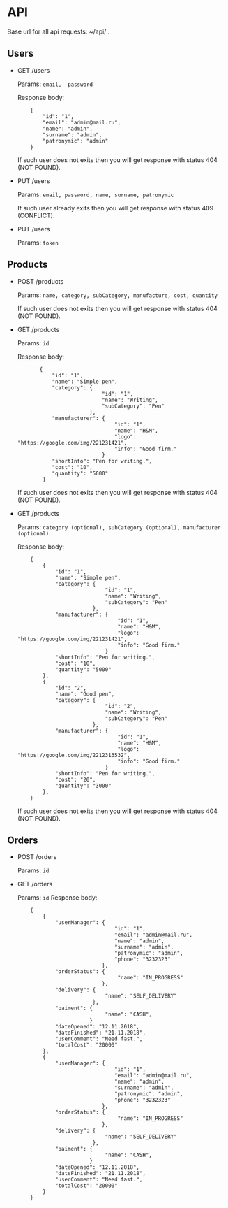 # API

Base url for all api requests: ~/api/ .

## Users

* GET /users

    Params:
        ```
            email, 
            password
        ```

    Response body:
    
    ```
        {
            "id": "1",
            "email": "admin@mail.ru",
            "name": "admin",
            "surname": "admin",
            "patronymic": "admin"
        }
    ```
    If such user does not exits then you will get response with status 404 (NOT FOUND).


* PUT /users

    Params:
        ```
            email,
            password,
            name,
            surname,
            patronymic
        ```
        
    If such user already exits then you will get response with status 409 (CONFLICT).

* PUT /users

    Params:
        ```
            token
        ```
        
## Products

* POST /products

    Params:
        ```
            name,
            category,
            subCategory,
            manufacture,
            cost,
            quantity
        ```

    If such user does not exits then you will get response with status 404 (NOT FOUND).

* GET /products

    Params:
        ```
            id
        ```

    Response body:
    
    ```
           {
               "id": "1",
               "name": "Simple pen",
               "category": {
                               "id": "1",
                               "name": "Writing",
                               "subCategory": "Pen"
                           },
               "manufacturer": {
                                   "id": "1",
                                   "name": "H&M",
                                   "logo": "https://google.com/img/221231421",
                                   "info": "Good firm."
                               }
               "shortInfo": "Pen for writing.",
               "cost": "10",
               "quantity": "5000"
            }
    ```
    If such user does not exits then you will get response with status 404 (NOT FOUND).
    
* GET /products

    Params:
        ```
            category (optional),
            subCategory (optional),
            manufacturer (optional)
        ```

    Response body:
    
    ```
        {
            {
                "id": "1",
                "name": "Simple pen",
                "category": {
                                "id": "1",
                                "name": "Writing",
                                "subCategory": "Pen"
                            },
                "manufacturer": {
                                    "id": "1",
                                    "name": "H&M",
                                    "logo": "https://google.com/img/221231421",
                                    "info": "Good firm."
                                }
                "shortInfo": "Pen for writing.",
                "cost": "10",
                "quantity": "5000"
            },
            {
                "id": "2",
                "name": "Good pen",
                "category": {
                                "id": "2",
                                "name": "Writing",
                                "subCategory": "Pen"
                            },
                "manufacturer": {
                                    "id": "1",
                                    "name": "H&M",
                                    "logo": "https://google.com/img/2212313532",
                                    "info": "Good firm."
                                }
                "shortInfo": "Pen for writing.",
                "cost": "20",
                "quantity": "3000"
            },
        }
    ```
    If such user does not exits then you will get response with status 404 (NOT FOUND).
    
## Orders

* POST /orders

    Params:
        ```
            id
        ```
        
* GET /orders

    Params:
        ```
            id
        ```
    Response body:
    
    ```
        {
            {
                "userManager": {
                                   "id": "1",
                                   "email": "admin@mail.ru",
                                   "name": "admin",
                                   "surname": "admin",
                                   "patronymic": "admin",
                                   "phone": "3232323"
                               },
                "orderStatus": {
                                    "name": "IN_PROGRESS"
                               },
                "delivery": {
                                "name": "SELF_DELIVERY"
                            },
                "paiment": {
                                "name": "CASH",
                           }
                "dateOpened": "12.11.2018",
                "dateFinished": "21.11.2018",
                "userComment": "Need fast.",
                "totalCost": "20000"
            },
            {
                "userManager": {
                                   "id": "1",
                                   "email": "admin@mail.ru",
                                   "name": "admin",
                                   "surname": "admin",
                                   "patronymic": "admin",
                                   "phone": "3232323"
                               },
                "orderStatus": {
                                    "name": "IN_PROGRESS"
                               },
                "delivery": {
                                "name": "SELF_DELIVERY"
                            },
                "paiment": {
                                "name": "CASH",
                           }
                "dateOpened": "12.11.2018",
                "dateFinished": "21.11.2018",
                "userComment": "Need fast.",
                "totalCost": "20000"
            }
        }
    ```